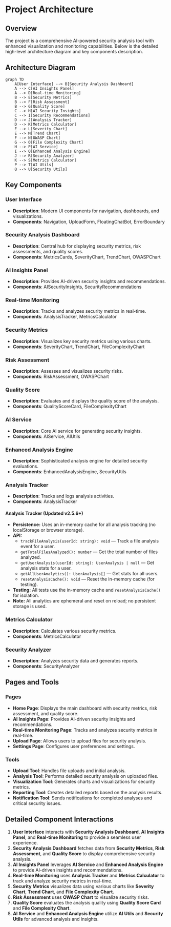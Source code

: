 # Project Architecture

## Overview
The project is a comprehensive AI-powered security analysis tool with enhanced visualization and monitoring capabilities. Below is the detailed high-level architecture diagram and key components description.

## Architecture Diagram

```mermaid
graph TD
    A[User Interface] --> B[Security Analysis Dashboard]
    A --> C[AI Insights Panel]
    A --> D[Real-time Monitoring]
    B --> E[Security Metrics]
    B --> F[Risk Assessment]
    B --> G[Quality Score]
    C --> H[AI Security Insights]
    C --> I[Security Recommendations]
    D --> J[Analysis Tracker]
    D --> K[Metrics Calculator]
    E --> L[Severity Chart]
    E --> M[Trend Chart]
    F --> N[OWASP Chart]
    G --> O[File Complexity Chart]
    H --> P[AI Service]
    I --> Q[Enhanced Analysis Engine]
    J --> R[Security Analyzer]
    K --> S[Metrics Calculator]
    P --> T[AI Utils]
    Q --> U[Security Utils]
```

## Key Components

### User Interface
- **Description**: Modern UI components for navigation, dashboards, and visualizations.
- **Components**: Navigation, UploadForm, FloatingChatBot, ErrorBoundary

### Security Analysis Dashboard
- **Description**: Central hub for displaying security metrics, risk assessments, and quality scores.
- **Components**: MetricsCards, SeverityChart, TrendChart, OWASPChart

### AI Insights Panel
- **Description**: Provides AI-driven security insights and recommendations.
- **Components**: AISecurityInsights, SecurityRecommendations

### Real-time Monitoring
- **Description**: Tracks and analyzes security metrics in real-time.
- **Components**: AnalysisTracker, MetricsCalculator

### Security Metrics
- **Description**: Visualizes key security metrics using various charts.
- **Components**: SeverityChart, TrendChart, FileComplexityChart

### Risk Assessment
- **Description**: Assesses and visualizes security risks.
- **Components**: RiskAssessment, OWASPChart

### Quality Score
- **Description**: Evaluates and displays the quality score of the analysis.
- **Components**: QualityScoreCard, FileComplexityChart

### AI Service
- **Description**: Core AI service for generating security insights.
- **Components**: AIService, AIUtils

### Enhanced Analysis Engine
- **Description**: Sophisticated analysis engine for detailed security evaluations.
- **Components**: EnhancedAnalysisEngine, SecurityUtils

### Analysis Tracker
- **Description**: Tracks and logs analysis activities.
- **Components**: AnalysisTracker
#### Analysis Tracker (Updated v2.5.6+)
- **Persistence:** Uses an in-memory cache for all analysis tracking (no localStorage or browser storage).
- **API:**
  - `trackFileAnalysis(userId: string): void` — Track a file analysis event for a user.
  - `getTotalFilesAnalyzed(): number` — Get the total number of files analyzed.
  - `getUserAnalysis(userId: string): UserAnalysis | null` — Get analysis stats for a user.
  - `getAllUserAnalytics(): UserAnalysis[]` — Get stats for all users.
  - `resetAnalysisCache(): void` — Reset the in-memory cache (for testing).
- **Testing:** All tests use the in-memory cache and `resetAnalysisCache()` for isolation.
- **Note:** All analytics are ephemeral and reset on reload; no persistent storage is used.

### Metrics Calculator
- **Description**: Calculates various security metrics.
- **Components**: MetricsCalculator

### Security Analyzer
- **Description**: Analyzes security data and generates reports.
- **Components**: SecurityAnalyzer

## Pages and Tools

### Pages
- **Home Page**: Displays the main dashboard with security metrics, risk assessment, and quality score.
- **AI Insights Page**: Provides AI-driven security insights and recommendations.
- **Real-time Monitoring Page**: Tracks and analyzes security metrics in real-time.
- **Upload Page**: Allows users to upload files for security analysis.
- **Settings Page**: Configures user preferences and settings.

### Tools
- **Upload Tool**: Handles file uploads and initial analysis.
- **Analysis Tool**: Performs detailed security analysis on uploaded files.
- **Visualization Tool**: Generates charts and visualizations for security metrics.
- **Reporting Tool**: Creates detailed reports based on the analysis results.
- **Notification Tool**: Sends notifications for completed analyses and critical security issues.

## Detailed Component Interactions

1. **User Interface** interacts with **Security Analysis Dashboard**, **AI Insights Panel**, and **Real-time Monitoring** to provide a seamless user experience.
2. **Security Analysis Dashboard** fetches data from **Security Metrics**, **Risk Assessment**, and **Quality Score** to display comprehensive security analysis.
3. **AI Insights Panel** leverages **AI Service** and **Enhanced Analysis Engine** to provide AI-driven insights and recommendations.
4. **Real-time Monitoring** uses **Analysis Tracker** and **Metrics Calculator** to track and analyze security metrics in real-time.
5. **Security Metrics** visualizes data using various charts like **Severity Chart**, **Trend Chart**, and **File Complexity Chart**.
6. **Risk Assessment** uses **OWASP Chart** to visualize security risks.
7. **Quality Score** evaluates the analysis quality using **Quality Score Card** and **File Complexity Chart**.
8. **AI Service** and **Enhanced Analysis Engine** utilize **AI Utils** and **Security Utils** for advanced analysis and insights.